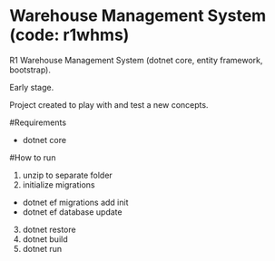 # Warehouse Management System (code: r1whms)
R1 Warehouse Management System (dotnet core, entity framework, bootstrap).

Early stage.

Project created to play with and test a new concepts.

#Requirements
* dotnet core

#How to run
1. unzip to separate folder
2. initialize migrations
* dotnet ef migrations add init
* dotnet ef database update
3. dotnet restore
4. dotnet build
5. dotnet run